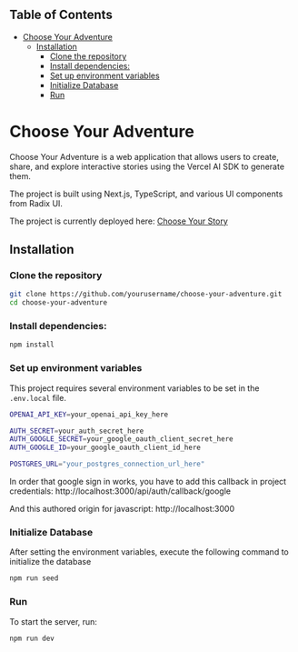 ## Table of Contents
- [Choose Your Adventure](#choose-your-adventure)
  - [Installation](#installation)
    - [Clone the repository](#clone-the-repository)
    - [Install dependencies:](#install-dependencies)
    - [Set up environment variables](#set-up-environment-variables)
    - [Initialize Database](#initialize-database)
    - [Run](#run)

# Choose Your Adventure

Choose Your Adventure is a web application that allows users to create, share, and explore interactive stories using the Vercel AI SDK to generate them.

The project is built using Next.js, TypeScript, and various UI components from Radix UI.

The project is currently deployed here: [Choose Your Story](https://dz-choose-your-story.vercel.app/)


## Installation

### Clone the repository
```sh
git clone https://github.com/yourusername/choose-your-adventure.git
cd choose-your-adventure
```

### Install dependencies:
```sh
npm install
```

### Set up environment variables
This project requires several environment variables to be set in the `.env.local` file.

```sh
OPENAI_API_KEY=your_openai_api_key_here

AUTH_SECRET=your_auth_secret_here
AUTH_GOOGLE_SECRET=your_google_oauth_client_secret_here
AUTH_GOOGLE_ID=your_google_oauth_client_id_here

POSTGRES_URL="your_postgres_connection_url_here"
```

In order that google sign in works, you have to add this callback in project credentials:
http://localhost:3000/api/auth/callback/google

And this authored origin for javascript: http://localhost:3000

### Initialize Database
After setting the environment variables, execute the following command to initialize the database
```sh
npm run seed
```

### Run

To start the server, run:
```sh
npm run dev
